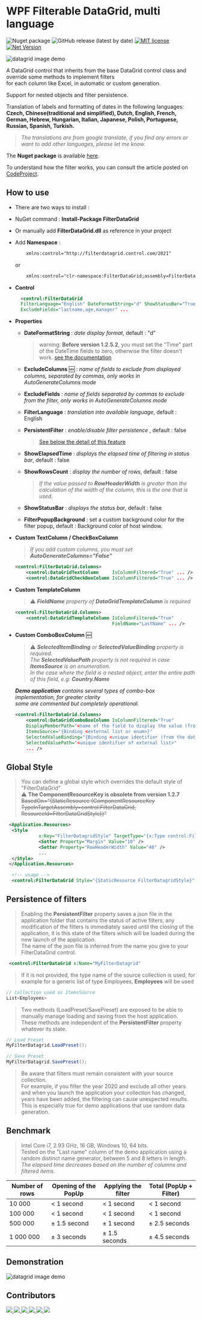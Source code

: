 # WPF Filterable DataGrid, multi language

<!--
![GitHub release (latest by date)](https://img.shields.io/github/v/release/macgile/DataGridFilter)
https://github.com/ikatyang/emoji-cheat-sheet/tree/master?tab=readme-ov-file#other-symbol
-->

![Nuget package](https://img.shields.io/nuget/v/FilterDataGrid)
![GitHub release (latest by date)](https://img.shields.io/github/v/release/macgile/DataGridFilter?include_prereleases)
[![MIT license](https://img.shields.io/badge/License-MIT-blue.svg)](https://lbesson.mit-license.org/)
[![Net Version](https://img.shields.io/badge/net%20version-net4.8%20netcore3.1%20net5.0%20net6.0%20net7.0-blue)](https://shields.io)

<!-- FilterDataGrid.png -->
![datagrid image demo](https://raw.githubusercontent.com/macgile/DataGridFilter/master/filterdatagrid.png)  

A DataGrid control that inherits from the base DataGrid control class and override some methods to implement filters  
for each column like Excel, in automatic or custom generation.  

Support for nested objects and filter persistence.  

Translation of labels and formatting of dates in the following languages: **Czech, Chinese(traditional and simplified), Dutch, English, French, German, Hebrew, Hungarian, Italian, Japanese, Polish, Portuguese, Russian, Spanish, Turkish.**

 > *The translations are from google translate, if you find any errors or want to add other languages, please let me know.*

The **Nuget package** is available [here](https://www.nuget.org/packages/FilterDataGrid/).

To understand how the filter works, you can consult the article posted on [CodeProject](https://www.codeproject.com/Articles/5292782/WPF-DataGrid-Filterable-multi-language).  

## How to use

- There are two ways to install :

- NuGet command : **Install-Package FilterDataGrid**

- Or manually add **FilterDataGrid.dll** as reference in your project

- Add **Namespace** :

  ```xml
      xmlns:control="http://filterdatagrid.control.com/2021"  
  ```  
  or  
  ```xml
      xmlns:control="clr-namespace:FilterDataGrid;assembly=FilterDataGrid"  
  ```
- **Control**  

  ```xml
    <control:FilterDataGrid 
    FilterLanguage="English" DateFormatString="d" ShowStatusBar="True" ShowElapsedTime="False"
    ExcludeFields="lastname,age,manager" ...
  ```
- **Properties**

  - **DateFormatString** : *date display format*, default : "d"  
    > warning: **Before version 1.2.5.2**, you must set the "Time" part of the DateTime fields to zero, otherwise the filter doesn't work.
  [see the documentation](https://docs.microsoft.com/en-us/dotnet/standard/base-types/standard-date-and-time-format-strings)

  - **ExcludeColumns** :new: : *name of fields to exclude from displayed columns, separated by commas, only works in AutoGenerateColumns mode*  
  - **ExcludeFields** : *name of fields separated by commas to exclude from the filter, only works in AutoGenerateColumns mode*  

  - **FilterLanguage** : *translation into available language*, default : English  

  - **PersistentFilter** : *enable/disable filter persistence* , default : false  

    > [See below the detail of this feature](#persistence-of-filters)
  - **ShowElapsedTime** : *displays the elapsed time of filtering in status bar*, default : false  

  - **ShowRowsCount** : *display the number of rows*, default : false  
    > *If the value passed to **RowHeaderWidth** is greater than the calculation of the width of the column, this is the one that is used.*  

  - **ShowStatusBar** : *displays the status bar*, default : false  
  - **FilterPopupBackground** : set a custom background color for the filter popup, default : Background color of host window.  


- **Custom TextColumn / CheckBoxColumn**
     > *If you add custom columns, you must set **AutoGenerateColumns="False"***

    ```xml
    <control:FilterDataGrid.Columns>   
        <control:DataGridTextColumn     IsColumnFiltered="True" ... />
        <control:DataGridCheckBoxColumn IsColumnFiltered="True" ... />
    ```

- **Custom TemplateColumn**  
     > :warning: ***FieldName** property of **DataGridTemplateColumn** is required*

  ```xml
  <control:FilterDataGrid.Columns>   
      <control:DataGridTemplateColumn IsColumnFiltered="True"
                                      FieldName="LastName" ... />  
  ```
  
- **Custom ComboBoxColumn**  :new:
    > :warning: ***SelectedItemBinding** or ***SelectedValueBinding*** property is required.    
    The **SelectedValuePath** property is not required in case **ItemsSource** is an enumeration.  
    In the case where the field is a nested object, enter the entire path of this field, e.g: **Country.Name***
    >
    > 
    ***Demo application** contains several types of combo-box implementation, for greater clarity  
    some are commented but completely operational.*  

  ```xml
  <control:FilterDataGrid.Columns>   
      <control:DataGridComboBoxColumn IsColumnFiltered="True"
      DisplayMemberPath="<name of the field to display the value (from the datagrid list)>"
      ItemsSource="{Binding <external list or enum>}"
      SelectedValueBinding="{Binding <unique identifier (from the datagrid list)>}"  
      SelectedValuePath="<unique identifier of external list>"
      ... />  
  ```

## Global Style

> You can define a global style which overrides the default style of "FilterDataGrid"  
:warning: **The ComponentResourceKey is obsolete from version 1.2.7**
~~BasedOn="{StaticResource {ComponentResourceKey TypeInTargetAssembly=control:FilterDataGrid,
        ResourceId=FilterDataGridStyle}}"~~

```xml
 <Application.Resources>
  <Style
            x:Key="FilterDatagridStyle" TargetType="{x:Type control:FilterDataGrid}">
            <Setter Property="Margin" Value="10" />
            <Setter Property="RowHeaderWidth" Value="40" />
            ...
  </Style>
 </Application.Resources>

  <!-- usage -->
  <control:FilterDataGrid Style="{StaticResource FilterDatagridStyle}" ...
```
## Persistence of filters

>Enabling the **PersistentFilter** property saves a json file in the application folder that contains the status of active filters, any modification of the filters is immediately saved until the closing of the application, it is this state of the filters which will be loaded during the new launch of the application.  
The name of the json file is inferred from the name you give to your FilterDataGrid control.

<!-- >:warning: This feature don't work with ComboBox Column. -->

```xml
 <control:FilterDataGrid x:Name="MyFilterDatagrid"
```

>If it is not provided, the type name of the source collection is used, for example for a generic list of type Employees, **Employees** will be used  

```csharp
// collection used as ItemsSource
List<Employees>
```

>Two methods (LoadPreset/SavePreset) are exposed to be able to manually manage loading and saving from the host application.  
These methods are independent of the **PersistentFilter** property whatever its state.

```csharp
// Load Preset
MyFilterDatagrid.LoadPreset();

// Save Preset
MyFilterDatagrid.SavePreset();
```

>Be aware that filters must remain consistent with your source collection.  
For example, if you filter the year 2020 and exclude all other years and when you launch the application your collection has changed, years have been added, the filtering can cause unexpected results.  
This is especially true for demo applications that use random data generation.

## Benchmark

> Intel Core i7, 2.93 GHz, 16 GB, Windows 10, 64 bits.  
> Tested on the "Last name" column of the demo application using a random distinct name generator, between 5 and 8 letters in length.  
> *The elapsed time decreases based on the number of columns and filtered items.*

Number of rows | Opening of the PopUp | Applying the filter | Total (PopUp + Filter)
 --- | --- | --- | ---
10 000 | < 1 second | < 1 second | < 1 second
100 000 | < 1 second | < 1 second | < 1 second
500 000 | ± 1.5 second | ± 1 second | ± 2.5 seconds
1 000 000 | ± 3 seconds | ± 1.5 seconds | ± 4.5 seconds

## Demonstration

![datagrid image demo](https://raw.githubusercontent.com/macgile/DataGridFilter/master/capture.gif)  

## Contributors

<a href="https://github.com/Apflkuacha" target="_blank">
  <img src="https://images.weserv.nl/?url=avatars.githubusercontent.com/u/31316050?v=4&h=64&w=64&fit=cover&mask=circle&maxage=7d" />
</a>
<a href="https://github.com/wordiboi" target="_blank">
  <img src="https://images.weserv.nl/?url=avatars.githubusercontent.com/u/15075279?v=4&h=64&w=64&fit=cover&mask=circle&maxage=7d" />
</a>
<a href="https://github.com/ottosson" target="_blank">
  <img src="https://images.weserv.nl/?url=avatars.githubusercontent.com/u/3355320?v=4&h=64&w=64&fit=cover&mask=circle&maxage=7d" />
</a>
<a href="https://github.com/livep2000" target="_blank">
  <img src="https://images.weserv.nl/?url=avatars.githubusercontent.com/u/2779309?v=4&h=64&w=64&fit=cover&mask=circle&maxage=7d" />
</a>
<a href="https://github.com/mcboothy" target="_blank">
  <img src="https://images.weserv.nl/?url=avatars.githubusercontent.com/u/7164916?v=4&h=64&w=64&fit=cover&mask=circle&maxage=7d" />
</a>

<!-- Made with [contributors-img](https://contrib.rocks). -->
<a href="https://github.com/macgile/DataGridFilter/graphs/contributors">
  <img src="https://contrib.rocks/image?repo=macgile/DataGridFilter" />
</a>
